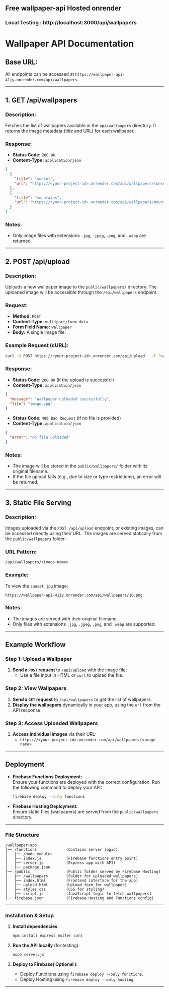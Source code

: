 ## Free wallpaper-api Hosted onrender 


### Local Testing : http://localhost:3000/api/wallpapers



# Wallpaper API Documentation

## Base URL:
All endpoints can be accessed at `https://wallpaper-api-41jy.onrender.com/api/wallpapers`.

---

## 1. GET /api/wallpapers

### Description:
Fetches the list of wallpapers available in the `api/wallpapers` directory. It returns the image metadata (title and URL) for each wallpaper.

### Response:
- **Status Code:** `200 OK`
- **Content-Type:** `application/json`

```json
[
  {
    "title": "sunset",
    "url": "https://<your-project-id>.onrender.com/api/wallpapers/sunset.jpg"
  },
  {
    "title": "mountains",
    "url": "https://<your-project-id>.onrender.com/api/wallpapers/mountains.jpg"
  }
]
```

### Notes:
- Only image files with extensions `.jpg`, `.jpeg`, `.png`, and `.webp` are returned.

---

## 2. POST /api/upload

### Description:
Uploads a new wallpaper image to the `public/wallpapers/` directory. The uploaded image will be accessible through the `/api/wallpapers` endpoint.

### Request:
- **Method:** `POST`
- **Content-Type:** `multipart/form-data`
- **Form Field Name:** `wallpaper`
- **Body:** A single image file.

### Example Request (cURL):
```bash
curl -X POST https://<your-project-id>.onrender.com/api/upload   -F "wallpaper=@/path/to/your/image.jpg"
```

### Response:
- **Status Code:** `200 OK` (if the upload is successful)
- **Content-Type:** `application/json`

```json
{
  "message": "Wallpaper uploaded successfully",
  "file": "image.jpg"
}
```

- **Status Code:** `400 Bad Request` (if no file is provided)
- **Content-Type:** `application/json`

```json
{
  "error": "No file uploaded"
}
```

### Notes:
- The image will be stored in the `public/wallpapers/` folder with its original filename.
- If the file upload fails (e.g., due to size or type restrictions), an error will be returned.

---

## 3. Static File Serving

### Description:
Images uploaded via the `POST /api/upload` endpoint, or existing images, can be accessed directly using their URL. The images are served statically from the `public/wallpapers` folder.

### URL Pattern:
`/api/wallpapers/<image-name>`

### Example:
To view the `sunset.jpg` image:
```
https://wallpaper-api-41jy.onrender.com/api/wallpapers/10.png
```

### Notes:
- The images are served with their original filename.
- Only files with extensions `.jpg`, `.jpeg`, `.png`, and `.webp` are supported.

---

## Example Workflow

### Step 1: Upload a Wallpaper

1. **Send a `POST` request** to `/api/upload` with the image file:
   - Use a file input in HTML or `curl` to upload the file.

### Step 2: View Wallpapers

1. **Send a `GET` request** to `/api/wallpapers` to get the list of wallpapers.
2. **Display the wallpapers** dynamically in your app, using the `url` from the API response.

### Step 3: Access Uploaded Wallpapers

1. **Access individual images** via their URL:
   - `https://<your-project-id>.onrender.com/api/wallpapers/<image-name>`

---

## Deployment

- **Firebase Functions Deployment:**  
  Ensure your functions are deployed with the correct configuration. Run the following command to deploy your API:
  ```bash
  firebase deploy --only functions
  ```

- **Firebase Hosting Deployment:**  
  Ensure static files (wallpapers) are served from the `public/wallpapers` directory.

---

### File Structure

```plaintext
/wallpaper-app
│── /functions             (Contains server logic)
│   ├── /node_modules
│   ├── index.js           (Firebase functions entry point)
│   ├── server.js          (Express app with API)
│   ├── package.json
│── /public                (Public folder served by Firebase Hosting)
│   ├── /wallpapers        (Folder for uploaded wallpapers)
│   ├── index.html         (Frontend interface for the app)
│   ├── upload.html        (Upload form for wallpaper)
│   ├── styles.css         (CSS for styling)
│   ├── script.js          (JavaScript logic to fetch wallpapers)
│── firebase.json          (Firebase Hosting and Functions config)
```

---

### Installation & Setup

1. **Install dependencies**:
   ```bash
   npm install express multer cors
   ```

2. **Run the API locally** (for testing):
   ```bash
   node server.js
   ```

3. **Deploy to Firebase( Optional )**:
   - Deploy Functions using `firebase deploy --only functions`.
   - Deploy Hosting using `firebase deploy --only hosting`.

---
